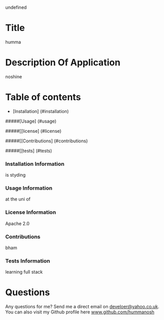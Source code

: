 undefined
# Title 
humma
# Description Of Application 
noshine

# Table of contents


* [Installation] (#installation)

#####[Usage] 
(#usage)

#####[[license] 
(#license)

#####[[Contributions]
(#contributions)

#####[[tests] 
(#tests)

### Installation Information
<a name ="installation"> </a>
is styding

### Usage Information
<a name ="usage"> </a>
at the uni of 

### License Information
<a name ="license"> </a>
Apache 2.0

### Contributions
<a name ="contributions"> </a>
bham

### Tests Information
<a name ="tests"> </a>
learning full stack

# Questions

Any questions for me? Send me a direct email on develoer@yahoo.co.uk.
You can also visit my Github profile here www.github.com/hummanosh
